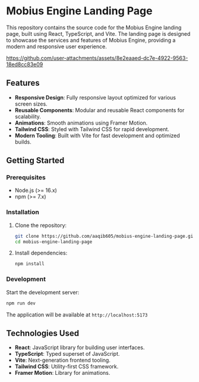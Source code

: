 # Mobius Engine Landing Page

This repository contains the source code for the Mobius Engine landing page, built using React, TypeScript, and Vite. The landing page is designed to showcase the services and features of Mobius Engine, providing a modern and responsive user experience.

https://github.com/user-attachments/assets/8e2eaaed-dc7e-4922-9563-18ed8cc83e09

## Features

- **Responsive Design**: Fully responsive layout optimized for various screen sizes.
- **Reusable Components**: Modular and reusable React components for scalability.
- **Animations**: Smooth animations using Framer Motion.
- **Tailwind CSS**: Styled with Tailwind CSS for rapid development.
- **Modern Tooling**: Built with Vite for fast development and optimized builds.

## Getting Started

### Prerequisites

- Node.js (>= 16.x)
- npm (>= 7.x)

### Installation

1. Clone the repository:

   ```bash
   git clone https://github.com/aaqib605/mobius-engine-landing-page.git
   cd mobius-engine-landing-page
   ```

2. Install dependencies:
   ```bash
   npm install
   ```

### Development

Start the development server:

```bash
npm run dev
```

The application will be available at `http://localhost:5173`

## Technologies Used

- **React**: JavaScript library for building user interfaces.
- **TypeScript**: Typed superset of JavaScript.
- **Vite**: Next-generation frontend tooling.
- **Tailwind CSS**: Utility-first CSS framework.
- **Framer Motion**: Library for animations.
